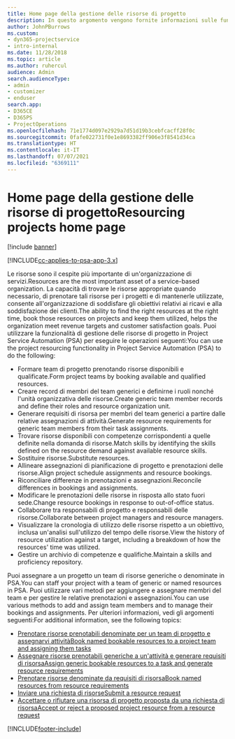 ```yaml
---
title: Home page della gestione delle risorse di progetto
description: In questo argomento vengono fornite informazioni sulle funzionalità di gestione delle risorse in Project Service Automation (PSA) per Dynamics 365.
author: JohnPBurrows
ms.custom:
- dyn365-projectservice
- intro-internal
ms.date: 11/28/2018
ms.topic: article
ms.author: ruhercul
audience: Admin
search.audienceType:
- admin
- customizer
- enduser
search.app:
- D365CE
- D365PS
- ProjectOperations
ms.openlocfilehash: 71e1774d097e2929a7d51d19b3cebfcacff28f0c
ms.sourcegitcommit: 0fafe022731f0e1e8693382ff906e3f8541d34ca
ms.translationtype: HT
ms.contentlocale: it-IT
ms.lasthandoff: 07/07/2021
ms.locfileid: "6369111"
---
```

# <a name="resourcing-projects-home-page"></a><span data-ttu-id="8eedf-103">Home page della gestione delle risorse di progetto</span><span class="sxs-lookup"><span data-stu-id="8eedf-103">Resourcing projects home page</span></span>

[!include [banner](../includes/psa-now-project-operations.md)]

[!INCLUDE[cc-applies-to-psa-app-3.x](../includes/cc-applies-to-psa-app-3x.md)]

<span data-ttu-id="8eedf-104">Le risorse sono il cespite più importante di un'organizzazione di servizi.</span><span class="sxs-lookup"><span data-stu-id="8eedf-104">Resources are the most important asset of a service-based organization.</span></span> <span data-ttu-id="8eedf-105">La capacità di trovare le risorse appropriate quando necessario, di prenotare tali risorse per i progetti e di mantenerle utilizzate, consente all'organizzazione di soddisfare gli obiettivi relativi ai ricavi e alla soddisfazione dei clienti.</span><span class="sxs-lookup"><span data-stu-id="8eedf-105">The ability to find the right resources at the right time, book those resources on projects and keep them utilized, helps the organization meet revenue targets and customer satisfaction goals.</span></span> <span data-ttu-id="8eedf-106">Puoi utilizzare la funzionalità di gestione delle risorse di progetto in Project Service Automation (PSA) per eseguire le operazioni seguenti:</span><span class="sxs-lookup"><span data-stu-id="8eedf-106">You can use the project resourcing functionality in Project Service Automation (PSA) to do the following:</span></span>

- <span data-ttu-id="8eedf-107">Formare team di progetto prenotando risorse disponibili e qualificate.</span><span class="sxs-lookup"><span data-stu-id="8eedf-107">Form project teams by booking available and qualified resources.</span></span>
- <span data-ttu-id="8eedf-108">Creare record di membri del team generici e definirne i ruoli nonché l'unità organizzativa delle risorse.</span><span class="sxs-lookup"><span data-stu-id="8eedf-108">Create generic team member records and define their roles and resource organization unit.</span></span>
- <span data-ttu-id="8eedf-109">Generare requisiti di risorsa per membri del team generici a partire dalle relative assegnazioni di attività.</span><span class="sxs-lookup"><span data-stu-id="8eedf-109">Generate resource requirements for generic team members from their task assignments.</span></span>
- <span data-ttu-id="8eedf-110">Trovare risorse disponibili con competenze corrispondenti a quelle definite nella domanda di risorse.</span><span class="sxs-lookup"><span data-stu-id="8eedf-110">Match skills by identifying the skills defined on the resource demand against available resource skills.</span></span>
- <span data-ttu-id="8eedf-111">Sostituire risorse.</span><span class="sxs-lookup"><span data-stu-id="8eedf-111">Substitute resources.</span></span>
- <span data-ttu-id="8eedf-112">Allineare assegnazioni di pianificazione di progetto e prenotazioni delle risorse.</span><span class="sxs-lookup"><span data-stu-id="8eedf-112">Align project schedule assignments and resource bookings.</span></span>
- <span data-ttu-id="8eedf-113">Riconciliare differenze in prenotazioni e assegnazioni.</span><span class="sxs-lookup"><span data-stu-id="8eedf-113">Reconcile differences in bookings and assignments.</span></span>
- <span data-ttu-id="8eedf-114">Modificare le prenotazioni delle risorse in risposta allo stato fuori sede.</span><span class="sxs-lookup"><span data-stu-id="8eedf-114">Change resource bookings in response to out-of-office status.</span></span>
- <span data-ttu-id="8eedf-115">Collaborare tra responsabili di progetto e responsabili delle risorse.</span><span class="sxs-lookup"><span data-stu-id="8eedf-115">Collaborate between project managers and resource managers.</span></span>
- <span data-ttu-id="8eedf-116">Visualizzare la cronologia di utilizzo delle risorse rispetto a un obiettivo, inclusa un'analisi sull'utilizzo del tempo delle risorse.</span><span class="sxs-lookup"><span data-stu-id="8eedf-116">View the history of resource utilization against a target, including a breakdown of how the resources' time was utilized.</span></span>
- <span data-ttu-id="8eedf-117">Gestire un archivio di competenze e qualifiche.</span><span class="sxs-lookup"><span data-stu-id="8eedf-117">Maintain a skills and proficiency repository.</span></span>


<span data-ttu-id="8eedf-118">Puoi assegnare a un progetto un team di risorse generiche o denominate in PSA.</span><span class="sxs-lookup"><span data-stu-id="8eedf-118">You can staff your project with a team of generic or named resources in PSA.</span></span> <span data-ttu-id="8eedf-119">Puoi utilizzare vari metodi per aggiungere e assegnare membri del team e per gestire le relative prenotazioni e assegnazioni.</span><span class="sxs-lookup"><span data-stu-id="8eedf-119">You can use various methods to add and assign team members and to manage their bookings and assignments.</span></span> <span data-ttu-id="8eedf-120">Per ulteriori informazioni, vedi gli argomenti seguenti:</span><span class="sxs-lookup"><span data-stu-id="8eedf-120">For additional information, see the following topics:</span></span>

- [<span data-ttu-id="8eedf-121">Prenotare risorse prenotabili denominate per un team di progetto e assegnarvi attività</span><span class="sxs-lookup"><span data-stu-id="8eedf-121">Book named bookable resources to a project team and assigning them tasks</span></span>](assign-named-bookable-resource.md)
- [<span data-ttu-id="8eedf-122">Assegnare risorse prenotabili generiche a un'attività e generare requisiti di risorsa</span><span class="sxs-lookup"><span data-stu-id="8eedf-122">Assign generic bookable resources to a task and generate resource requirements</span></span>](assign-generic-bookable-resource.md)
- [<span data-ttu-id="8eedf-123">Prenotare risorse denominate da requisiti di risorsa</span><span class="sxs-lookup"><span data-stu-id="8eedf-123">Book named resources from resource requirements</span></span>](book-named-resource.md)
- [<span data-ttu-id="8eedf-124">Inviare una richiesta di risorse</span><span class="sxs-lookup"><span data-stu-id="8eedf-124">Submit a resource request</span></span>](submit-resource-request.md)
- [<span data-ttu-id="8eedf-125">Accettare o rifiutare una risorsa di progetto proposta da una richiesta di risorsa</span><span class="sxs-lookup"><span data-stu-id="8eedf-125">Accept or reject a proposed project resource from a resource request</span></span>](accept-reject-proposed-resource.md)


[!INCLUDE[footer-include](../includes/footer-banner.md)]